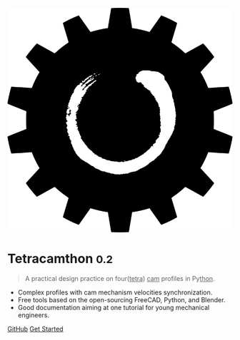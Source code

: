 ![logo](_media/icon.svg)

# Tetracamthon <small>0.2</small>

> A practical design practice on four(<u>tetra</u>) <u>cam</u> profiles in Py<u>thon</u>.

- Complex profiles with cam mechanism velocities synchronization.
- Free tools based on the open-sourcing FreeCAD, Python, and Blender.
- Good documentation aiming at one tutorial for young mechanical engineers.

[GitHub](https://github.com/John-Qu/tetracamthon)
[Get Started](/)
